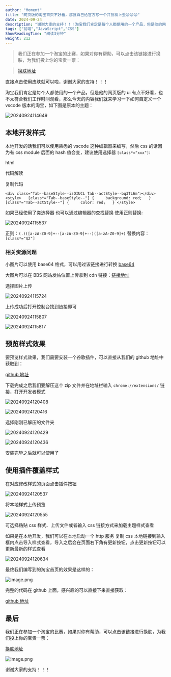 ```yaml
---
author: "Moment"
title: "网页版的淘宝首页不好看，那就自己给官方写一个并投稿上去😍😍😍"
date: 2024-09-24
description: "谢谢大家的支持！！！淘宝我们肯定是每个人都使用的一个产品，但是他的网页版的ui有点不好看，也不太符合我们工作时间观看，那么今天的内容我们就来学习一下如何自定义一个vscode版本的淘宝，如下"
tags: ["前端","JavaScript","CSS"]
ShowReadingTime: "阅读3分钟"
weight: 212
---
```

> 我们正在参加一个淘宝的比赛，如果对你有帮助，可以点击该链接进行换肤，为我们投上你的宝贵一票：

> [换肤地址](https://link.juejin.cn?target=https%3A%2F%2Fjianghu.taobao.com%2Fchallenge.html%3Fspm%3Da21xtc.moyu_spread.1.1%26shareCode%3Dd7f643f674ae5a6e9099c9e81fb3ad1edbe74751d33d51802a9450a9dc5f4adf41495a75ea8aa9517e879cfc2f721fee6c14de67f0889ad74182c8d26bc0e5da "https://jianghu.taobao.com/challenge.html?spm=a21xtc.moyu_spread.1.1&shareCode=d7f643f674ae5a6e9099c9e81fb3ad1edbe74751d33d51802a9450a9dc5f4adf41495a75ea8aa9517e879cfc2f721fee6c14de67f0889ad74182c8d26bc0e5da")

直接点击使用皮肤就可以啦，谢谢大家的支持！！！

淘宝我们肯定是每个人都使用的一个产品，但是他的网页版的 ui 有点不好看，也不太符合我们工作时间观看，那么今天的内容我们就来学习一下如何自定义一个 vscode 版本的淘宝，如下图是原本的主题：

![20240924114649](https://p9-xtjj-sign.byteimg.com/tos-cn-i-73owjymdk6/cf9c66e2cb57449e9a0aa161374300be~tplv-73owjymdk6-jj-mark-v1:0:0:0:0:5o6Y6YeR5oqA5pyv56S-5Yy6IEAgTW9tZW50:q75.awebp?rk3s=f64ab15b&x-expires=1727765984&x-signature=OI%2FQPaIHqTvbljzLrOKfbkO3FRE%3D)

本地开发样式
------

本地开发的话我们可以使用熟悉的 vscode 这种编辑器来编写，然后 css 的话因为有 css module 后面的 hash 值会变，建议使用选择器 `[class*="xxx"]`:

html

 代码解读

复制代码

`<div class="Tab--baseStyle--izOIUCL Tab--actStyle--bq3TL6m"></div> <style>   [class*="Tab--baseStyle--"] {     background: red;   }   [class*="Tab--actStyle--"] {     color: red;   } </style>`

如果已经使用了类选择器 也可以通过编辑器的查找替换 使用正则替换:

![20240924115537](https://p9-xtjj-sign.byteimg.com/tos-cn-i-73owjymdk6/fc2da3e636f847a3af424531a97a635e~tplv-73owjymdk6-jj-mark-v1:0:0:0:0:5o6Y6YeR5oqA5pyv56S-5Yy6IEAgTW9tZW50:q75.awebp?rk3s=f64ab15b&x-expires=1727765984&x-signature=Hmpn6mQ3GABFgLVY%2BWsxxU1uwJI%3D)

正则：`(.)([a-zA-Z0-9]+--[a-zA-Z0-9]+--)([a-zA-Z0-9]+)` 替换内容：`[class*="$2"]`

### 相关资源问题

小图片可以使用 base64 格式，可以用过该链接进行转换 [base64](https://link.juejin.cn?target=https%3A%2F%2Fwww.uutils.com%2Fimage%2Fimage_to_base64.htm "https://www.uutils.com/image/image_to_base64.htm")

大图片可以在 BBS 网站发帖位置上传拿到 cdn 链接：[链接地址](https://link.juejin.cn?target=https%3A%2F%2Fjianghu.taobao.com%2Feditor.html "https://jianghu.taobao.com/editor.html")

选择图片上传

![20240924115724](https://p9-xtjj-sign.byteimg.com/tos-cn-i-73owjymdk6/4c73723344de46ceada82cea0c77733e~tplv-73owjymdk6-jj-mark-v1:0:0:0:0:5o6Y6YeR5oqA5pyv56S-5Yy6IEAgTW9tZW50:q75.awebp?rk3s=f64ab15b&x-expires=1727765984&x-signature=ut38FGL1B%2BlA%2F0flwqUL1088t00%3D)

上传成功后打开控制台找到链接即可

![20240924115807](https://p9-xtjj-sign.byteimg.com/tos-cn-i-73owjymdk6/a53e584f5fda414790657569e6ef6144~tplv-73owjymdk6-jj-mark-v1:0:0:0:0:5o6Y6YeR5oqA5pyv56S-5Yy6IEAgTW9tZW50:q75.awebp?rk3s=f64ab15b&x-expires=1727765984&x-signature=PnaqRcfw9298MkTdIS5%2FpNfSAtQ%3D)

![20240924115817](https://p9-xtjj-sign.byteimg.com/tos-cn-i-73owjymdk6/aca816faa8d84579961105a0f827214c~tplv-73owjymdk6-jj-mark-v1:0:0:0:0:5o6Y6YeR5oqA5pyv56S-5Yy6IEAgTW9tZW50:q75.awebp?rk3s=f64ab15b&x-expires=1727765984&x-signature=x6npnM1eI32FZZ0Uuln7A%2BA7O4k%3D)

预览样式效果
------

要预览样式效果，我们需要安装一个谷歌插件，可以直接从我们的 github 地址中获取到：

[github 地址](https://link.juejin.cn?target=https%3A%2F%2Fgithub.com%2FDevRoute%2Ftb%2Fblob%2Fmaster%2F%25E8%25B0%25B7%25E6%25AD%258CCSS%25E6%258F%2592%25E4%25BB%25B6.zip "https://github.com/DevRoute/tb/blob/master/%E8%B0%B7%E6%AD%8CCSS%E6%8F%92%E4%BB%B6.zip")

下载完成之后我们要解压这个 zip 文件并在地址栏输入 `chrome://extensions/` 链接，打开开发者模式

![20240924120408](https://p9-xtjj-sign.byteimg.com/tos-cn-i-73owjymdk6/040c3e75b46045f6ba47655262c7ac79~tplv-73owjymdk6-jj-mark-v1:0:0:0:0:5o6Y6YeR5oqA5pyv56S-5Yy6IEAgTW9tZW50:q75.awebp?rk3s=f64ab15b&x-expires=1727765984&x-signature=%2F0FvZLMz3vgmrJAY9M0IaPh5%2Bdw%3D)

![20240924120416](https://p9-xtjj-sign.byteimg.com/tos-cn-i-73owjymdk6/9bc99ae9bdef499387b9049d0a392f2b~tplv-73owjymdk6-jj-mark-v1:0:0:0:0:5o6Y6YeR5oqA5pyv56S-5Yy6IEAgTW9tZW50:q75.awebp?rk3s=f64ab15b&x-expires=1727765984&x-signature=f1M1F5s8rsPa0KizPf9CbsltpHQ%3D)

选择刚刚已解压的文件夹

![20240924120429](https://p9-xtjj-sign.byteimg.com/tos-cn-i-73owjymdk6/d3a9fbbd2a9440508512ca9c6b58dc14~tplv-73owjymdk6-jj-mark-v1:0:0:0:0:5o6Y6YeR5oqA5pyv56S-5Yy6IEAgTW9tZW50:q75.awebp?rk3s=f64ab15b&x-expires=1727765984&x-signature=mhz%2B1kv5HPwfA3Fa5XYCcvofXsc%3D)

![20240924120436](https://p9-xtjj-sign.byteimg.com/tos-cn-i-73owjymdk6/eeec6ced08fb4483a45fe45dc2bd71f4~tplv-73owjymdk6-jj-mark-v1:0:0:0:0:5o6Y6YeR5oqA5pyv56S-5Yy6IEAgTW9tZW50:q75.awebp?rk3s=f64ab15b&x-expires=1727765984&x-signature=nDuFEma5Eea7ASpzOSJW0HBWZ08%3D)

安装完毕之后就可以使用了

使用插件覆盖样式
--------

在对应修改样式的页面点击插件按钮

![20240924120537](https://p9-xtjj-sign.byteimg.com/tos-cn-i-73owjymdk6/994bb75ce82d44f99f03c05689be79ad~tplv-73owjymdk6-jj-mark-v1:0:0:0:0:5o6Y6YeR5oqA5pyv56S-5Yy6IEAgTW9tZW50:q75.awebp?rk3s=f64ab15b&x-expires=1727765984&x-signature=YcAbEuUD9P%2BLtK7kwYyQcVds%2Bzw%3D)

将本地样式上传预览

![20240924120555](https://p9-xtjj-sign.byteimg.com/tos-cn-i-73owjymdk6/596c2d9fbdbe4a3f945423f96d8a7b34~tplv-73owjymdk6-jj-mark-v1:0:0:0:0:5o6Y6YeR5oqA5pyv56S-5Yy6IEAgTW9tZW50:q75.awebp?rk3s=f64ab15b&x-expires=1727765984&x-signature=o%2BuIs5K0HyUz5uF55VHIPHP%2BWyE%3D)

可选择粘贴 css 样式、上传文件或者输入 css 链接方式来加载主题样式查看

如果是在本地开发，我们可以在本地启动一个 http 服务 复制 css 本地链接到输入框内点击导入样式查看，导入之后会在页面右下角有更新按钮，点击更新按钮可以更新最新的样式查看

![20240924120634](https://p9-xtjj-sign.byteimg.com/tos-cn-i-73owjymdk6/b69bc650d2614a62b43630ecadd466c3~tplv-73owjymdk6-jj-mark-v1:0:0:0:0:5o6Y6YeR5oqA5pyv56S-5Yy6IEAgTW9tZW50:q75.awebp?rk3s=f64ab15b&x-expires=1727765984&x-signature=l5Nw4TxQ3buzlb5xrtTYnzBrBrI%3D)

最终我们编写到的淘宝首页的效果是这样的：

![image.png](https://p9-xtjj-sign.byteimg.com/tos-cn-i-73owjymdk6/297c0f45d5244b0c981858f7f14e3c08~tplv-73owjymdk6-jj-mark-v1:0:0:0:0:5o6Y6YeR5oqA5pyv56S-5Yy6IEAgTW9tZW50:q75.awebp?rk3s=f64ab15b&x-expires=1727765984&x-signature=qzDx2bru9nN78%2F1ctHVtA8us%2Btw%3D)

完整的代码在 github 上面，感兴趣的可以直接下来直接获取：

[github 地址](https://link.juejin.cn?target=https%3A%2F%2Fgithub.com%2FDevRoute%2Ftb "https://github.com/DevRoute/tb")

最后
--

我们正在参加一个淘宝的比赛，如果对你有帮助，可以点击该链接进行换肤，为我们投上你的宝贵一票：

[换肤地址](https://link.juejin.cn?target=https%3A%2F%2Fjianghu.taobao.com%2Fchallenge.html%3Fspm%3Da21xtc.moyu_spread.1.1%26shareCode%3Dd7f643f674ae5a6e9099c9e81fb3ad1edbe74751d33d51802a9450a9dc5f4adf41495a75ea8aa9517e879cfc2f721fee6c14de67f0889ad74182c8d26bc0e5da "https://jianghu.taobao.com/challenge.html?spm=a21xtc.moyu_spread.1.1&shareCode=d7f643f674ae5a6e9099c9e81fb3ad1edbe74751d33d51802a9450a9dc5f4adf41495a75ea8aa9517e879cfc2f721fee6c14de67f0889ad74182c8d26bc0e5da")

![image.png](https://p9-xtjj-sign.byteimg.com/tos-cn-i-73owjymdk6/338135f3d69d414b81facf7ff969bed2~tplv-73owjymdk6-jj-mark-v1:0:0:0:0:5o6Y6YeR5oqA5pyv56S-5Yy6IEAgTW9tZW50:q75.awebp?rk3s=f64ab15b&x-expires=1727765984&x-signature=ZZe%2FGxh9XhX6PX1ewE8g57HoJTY%3D)

谢谢大家的支持！！！